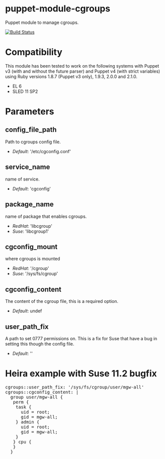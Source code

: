 puppet-module-cgroups
===

Puppet module to manage cgroups.

[![Build Status](https://travis-ci.org/Ericsson/puppet-module-cgroups.png?branch=master)](https://travis-ci.org/Ericsson/puppet-module-cgroups)

# Compatibility

This module has been tested to work on the following systems with Puppet v3
(with and without the future parser) and Puppet v4 (with strict variables)
using Ruby versions 1.8.7 (Puppet v3 only), 1.9.3, 2.0.0 and 2.1.0.

  * EL 6
  * SLED 11 SP2

# Parameters

config_file_path
----------------
Path to cgroups config file.

- *Default*: '/etc/cgconfig.conf'

service_name
------------
name of service.

- *Default*: 'cgconfig'

package_name
------------
name of package that enables cgroups.

- *RedHat*: 'libcgroup'
- *Suse*: 'libcgroup1'

cgconfig_mount
--------------
where cgroups is mounted

- *RedHat*: '/cgroup'
- *Suse*: '/sys/fs/cgroup'

cgconfig_content
----------------
The content of the cgroup file, this is a required option.

- *Default*: undef

user_path_fix
-------------
A path to set 0777 permissions on. This is a fix for Suse that have a bug in setting this though the config file.

- *Default*: ''

# Heira example with Suse 11.2 bugfix

<pre>
cgroups::user_path_fix: '/sys/fs/cgroup/user/mgw-all'
cgroups::cgconfig_content: |
  group user/mgw-all {
   perm {
    task {
      uid = root;
      gid = mgw-all;
    } admin {
      uid = root;
      gid = mgw-all;
    }
   } cpu {
   }
  }
</pre>
